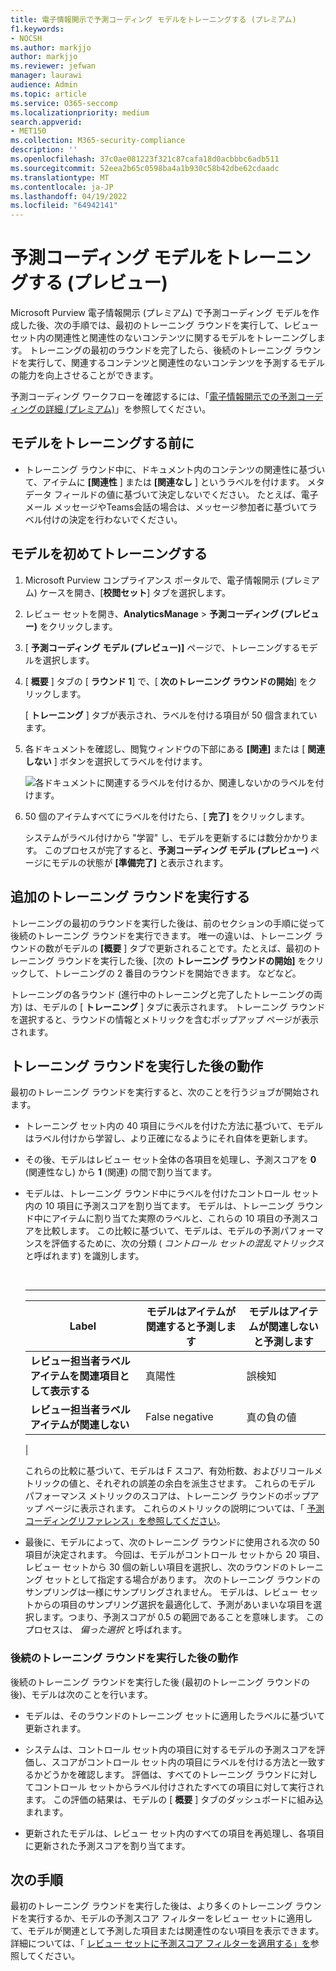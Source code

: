 ```yaml
---
title: 電子情報開示で予測コーディング モデルをトレーニングする (プレミアム)
f1.keywords:
- NOCSH
ms.author: markjjo
author: markjjo
ms.reviewer: jefwan
manager: laurawi
audience: Admin
ms.topic: article
ms.service: O365-seccomp
ms.localizationpriority: medium
search.appverid:
- MET150
ms.collection: M365-security-compliance
description: ''
ms.openlocfilehash: 37c0ae081223f321c87cafa18d0acbbbc6adb511
ms.sourcegitcommit: 52eea2b65c0598ba4a1b930c58b42dbe62cdaadc
ms.translationtype: MT
ms.contentlocale: ja-JP
ms.lasthandoff: 04/19/2022
ms.locfileid: "64942141"
---
```

# <a name="train-a-predictive-coding-model-preview"></a>予測コーディング モデルをトレーニングする (プレビュー)

Microsoft Purview 電子情報開示 (プレミアム) で予測コーディング モデルを作成した後、次の手順では、最初のトレーニング ラウンドを実行して、レビュー セット内の関連性と関連性のないコンテンツに関するモデルをトレーニングします。 トレーニングの最初のラウンドを完了したら、後続のトレーニング ラウンドを実行して、関連するコンテンツと関連性のないコンテンツを予測するモデルの能力を向上させることができます。

予測コーディング ワークフローを確認するには、「[電子情報開示での予測コーディングの詳細 (プレミアム)](predictive-coding-overview.md#the-predictive-coding-workflow)」を参照してください。

## <a name="before-you-train-a-model"></a>モデルをトレーニングする前に

- トレーニング ラウンド中に、ドキュメント内のコンテンツの関連性に基づいて、アイテムに **[関連性** ] または **[関連なし** ] というラベルを付けます。 メタデータ フィールドの値に基づいて決定しないでください。 たとえば、電子メール メッセージやTeams会話の場合は、メッセージ参加者に基づいてラベル付けの決定を行わないでください。

## <a name="train-a-model-for-the-first-time"></a>モデルを初めてトレーニングする

1. Microsoft Purview コンプライアンス ポータルで、電子情報開示 (プレミアム) ケースを開き、[**校閲セット**] タブを選択します。

2. レビュー セットを開き、**AnalyticsManage** >  **予測コーディング (プレビュー)** をクリックします。

3. [ **予測コーディング モデル (プレビュー)]** ページで、トレーニングするモデルを選択します。

4. [ **概要** ] タブの [ **ラウンド 1**] で、[ **次のトレーニング ラウンドの開始**] をクリックします。

   [ **トレーニング** ] タブが表示され、ラベルを付ける項目が 50 個含まれています。

5. 各ドキュメントを確認し、閲覧ウィンドウの下部にある **[関連]** または [ **関連しない** ] ボタンを選択してラベルを付けます。

   ![各ドキュメントに関連するラベルを付けるか、関連しないかのラベルを付けます。](..\media\TrainModel1.png)

6. 50 個のアイテムすべてにラベルを付けたら、[ **完了]** をクリックします。

    システムがラベル付けから "学習" し、モデルを更新するには数分かかります。 このプロセスが完了すると、**予測コーディング モデル (プレビュー)** ページにモデルの状態が **[準備完了]** と表示されます。

## <a name="perform-additional-training-rounds"></a>追加のトレーニング ラウンドを実行する

トレーニングの最初のラウンドを実行した後は、前のセクションの手順に従って後続のトレーニング ラウンドを実行できます。 唯一の違いは、トレーニング ラウンドの数がモデルの **[概要** ] タブで更新されることです。たとえば、最初のトレーニング ラウンドを実行した後、[次の **トレーニング ラウンドの開始]** をクリックして、トレーニングの 2 番目のラウンドを開始できます。 などなど。

トレーニングの各ラウンド (進行中のトレーニングと完了したトレーニングの両方) は、モデルの [ **トレーニング** ] タブに表示されます。 トレーニング ラウンドを選択すると、ラウンドの情報とメトリックを含むポップアップ ページが表示されます。

## <a name="what-happens-after-you-perform-a-training-round"></a>トレーニング ラウンドを実行した後の動作

最初のトレーニング ラウンドを実行すると、次のことを行うジョブが開始されます。

- トレーニング セット内の 40 項目にラベルを付けた方法に基づいて、モデルはラベル付けから学習し、より正確になるようにそれ自体を更新します。

- その後、モデルはレビュー セット全体の各項目を処理し、予測スコアを **0** (関連性なし) から **1** (関連) の間で割り当てます。

- モデルは、トレーニング ラウンド中にラベルを付けたコントロール セット内の 10 項目に予測スコアを割り当てます。 モデルは、トレーニング ラウンド中にアイテムに割り当てた実際のラベルと、これらの 10 項目の予測スコアを比較します。 この比較に基づいて、モデルは、モデルの予測パフォーマンスを評価するために、次の分類 ( *コントロール セットの混乱マトリックス* と呼ばれます) を識別します。

  <br>

  ****

  |Label|モデルはアイテムが関連すると予測します|モデルはアイテムが関連しないと予測します|
  |---|---|---|
  |**レビュー担当者ラベルアイテムを関連項目として表示する**|真陽性|誤検知|
  |**レビュー担当者ラベルアイテムが関連しない**|False negative|真の負の値|
  |

  これらの比較に基づいて、モデルは F スコア、有効桁数、およびリコールメトリックの値と、それぞれの誤差の余白を派生させます。 これらのモデル パフォーマンス メトリックのスコアは、トレーニング ラウンドのポップアップ ページに表示されます。 これらのメトリックの説明については、「 [予測コーディングリファレンス」を参照してください](predictive-coding-reference.md)。

- 最後に、モデルによって、次のトレーニング ラウンドに使用される次の 50 項目が決定されます。 今回は、モデルがコントロール セットから 20 項目、レビュー セットから 30 個の新しい項目を選択し、次のラウンドのトレーニング セットとして指定する場合があります。 次のトレーニング ラウンドのサンプリングは一様にサンプリングされません。 モデルは、レビュー セットからの項目のサンプリング選択を最適化して、予測があいまいな項目を選択します。つまり、予測スコアが 0.5 の範囲であることを意味します。 このプロセスは、 *偏った選択* と呼ばれます。

### <a name="what-happens-after-you-perform-subsequent-training-rounds"></a>後続のトレーニング ラウンドを実行した後の動作

後続のトレーニング ラウンドを実行した後 (最初のトレーニング ラウンドの後)、モデルは次のことを行います。

- モデルは、そのラウンドのトレーニング セットに適用したラベルに基づいて更新されます。

- システムは、コントロール セット内の項目に対するモデルの予測スコアを評価し、スコアがコントロール セット内の項目にラベルを付ける方法と一致するかどうかを確認します。 評価は、すべてのトレーニング ラウンドに対してコントロール セットからラベル付けされたすべての項目に対して実行されます。 この評価の結果は、モデルの [ **概要** ] タブのダッシュボードに組み込まれます。

- 更新されたモデルは、レビュー セット内のすべての項目を再処理し、各項目に更新された予測スコアを割り当てます。

## <a name="next-steps"></a>次の手順

最初のトレーニング ラウンドを実行した後は、より多くのトレーニング ラウンドを実行するか、モデルの予測スコア フィルターをレビュー セットに適用して、モデルが関連として予測した項目または関連性のない項目を表示できます。 詳細については、「 [レビュー セットに予測スコア フィルターを適用する」を](predictive-coding-apply-prediction-filter.md)参照してください。

